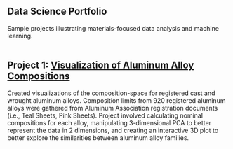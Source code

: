 ## Data Science Portfolio
Sample projects illustrating materials-focused data analysis and machine learning.
<br>
<br>

Project 1: [Visualization of Aluminum Alloy Compositions](https://nbviewer.org/github/fletcherMSE/al_comp/blob/main/composition.ipynb)
---
Created visualizations of the composition-space for registered cast and wrought aluminum alloys. Composition limits from 920 registered aluminum alloys were gathered from Aluminum Association registration documents (i.e., Teal Sheets, Pink Sheets). Project involved calculating nominal compositions for each alloy, manipulating 3-dimensional PCA to better represent the data in 2 dimensions, and creating an interactive 3D plot to better explore the similarities between aluminum alloy families.



